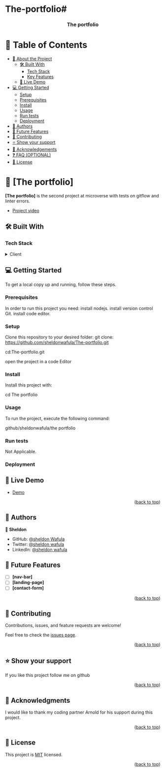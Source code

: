 # The-portfolio# 

<a name="readme-top"></a>


<div align="center">

  

  <h3><b>The portfolio</b></h3>

</div>

<!-- TABLE OF CONTENTS -->

# 📗 Table of Contents

- [📖 About the Project](#about-project)
  - [🛠 Built With](#built-with)
    - [Tech Stack](#tech-stack)
    - [Key Features](#key-features)
  - [🚀 Live Demo](#live-demo)
- [💻 Getting Started](#getting-started)
  - [Setup](#setup)
  - [Prerequisites](#prerequisites)
  - [Install](#install)
  - [Usage](#usage)
  - [Run tests](#run-tests)
  - [Deployment](#triangular_flag_on_post-deployment)
- [👥 Authors](#authors)
- [🔭 Future Features](#future-features)
- [🤝 Contributing](#contributing)
- [⭐️ Show your support](#support)
- [🙏 Acknowledgements](#acknowledgements)
- [❓ FAQ (OPTIONAL)](#faq)
- [📝 License](#license)

<!-- PROJECT DESCRIPTION -->

# 📖 [The portfolio] <a name="about-project"></a>



**[The portfolio]** is the second project at microverse with tests on gitflow and linter errors.

- [<a href="[https://www.loom.com/share/3f4171ede5b34ca08a62a638f40fc4bc](https://www.loom.com/share/7c60e9c5b5cf4fa99898851fd2fbe067)" target="_blank">Project video</a>](#)

## 🛠 Built With <a name="sheldon wafula"></a>

### Tech Stack <a name="tech-stack"></a>



<details>
  <summary>Client</summary>
  <ul>
    <li><a href="https://index.html">HTML</a></li>
    <li><a href="https://style.css">CSS</a></li>
  </ul>
</details>








<!-- GETTING STARTED -->

## 💻 Getting Started <a name="getting-started"></a>



To get a local copy up and running, follow these steps.

### Prerequisites

In order to run this project you need:
  install nodejs.
  install version control Git.
  install code editor.


  


### Setup

Clone this repository to your desired folder:
git clone: https://github.com/sheldonwafula/The-portfolio.git

  
cd:The-portfolio.git

open the project in a  code Editor

### Install

Install this project with:


  cd The portfolio
 

### Usage

To run the project, execute the following command:

github/sheldonwafula/the portfolio

### Run tests

Not Applicable.


### Deployment

## 🚀 Live Demo <a name="Now  live"></a>

- [<a href="https://sheldonwafula.github.io/The-portfolio/" target="_blank">Demo</a>](#)



<p align="right">(<a href="#readme-top">back to top</a>)</p>

<!-- AUTHORS -->

## 👥 Authors <a name="Sheldon"></a>



👤 **Sheldon**

- GitHub: [@sheldon Wafula](https://github.com/sheldonwafula)
- Twitter: [@sheldon wafula](https://twitter.com/WafulaSheldon)
- LinkedIn: [@sheldon wafula](https://www.linkedin.com/in/sheldon-wafula-55960021b/)

<!-- FUTURE FEATURES -->

## 🔭 Future Features <a name="future-features"></a>


- [ ] **[nav-bar]**
- [ ] **[landing-page]**
- [ ] **[contact-form]**

<p align="right">(<a href="#readme-top">back to top</a>)</p>


## 🤝 Contributing <a name="contributing"></a>

Contributions, issues, and feature requests are welcome!

Feel free to check the [issues page](../../issues/).

<p align="right">(<a href="#readme-top">back to top</a>)</p>
<!-- SUPPORT -->

## ⭐️ Show your support <a name="support"></a>


If you like this project follow me on github

<p align="right">(<a href="#readme-top">back to top</a>)</p>

<!-- ACKNOWLEDGEMENTS -->

## 🙏 Acknowledgments <a href="https://www.loom.com/share/3f4171ede5b34ca08a62a638f40fc4bc" name="acknowledgements"></a>

>

I would like to thank my coding partner Arnold for his support during this project.

<p align="right">(<a href="#readme-top">back to top</a>)</p>



<!-- LICENSE -->

## 📝 License <a name="license"></a>

This project is [MIT](./LICENSE.md) licensed.



<p align="right">(<a href="#readme-top">back to top</a>)</p>
